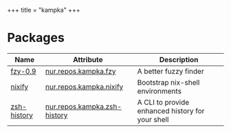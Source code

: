 
+++
title = "kampka"
+++

# Packages

Name | Attribute | Description
-----|-----------|------------
[fzy-0.9](https://github.com/jhawthorn/fzy)|[nur.repos.kampka.fzy](https://github.com/nix-community/nur-combined/tree/master/repos/kampka/pkgs/fzy/default.nix#L21)|A better fuzzy finder
[nixify](https://github.com/kampka/nixify)|[nur.repos.kampka.nixify](https://github.com/nix-community/nur-combined/tree/master/repos/kampka/pkgs/nixify/default.nix#L29)|Bootstrap nix-shell environments
[zsh-history](https://github.com/b4b4r07/history)|[nur.repos.kampka.zsh-history](https://github.com/nix-community/nur-combined/tree/master/repos/kampka/pkgs/zsh-history/default.nix#L34)|A CLI to provide enhanced history for your shell
